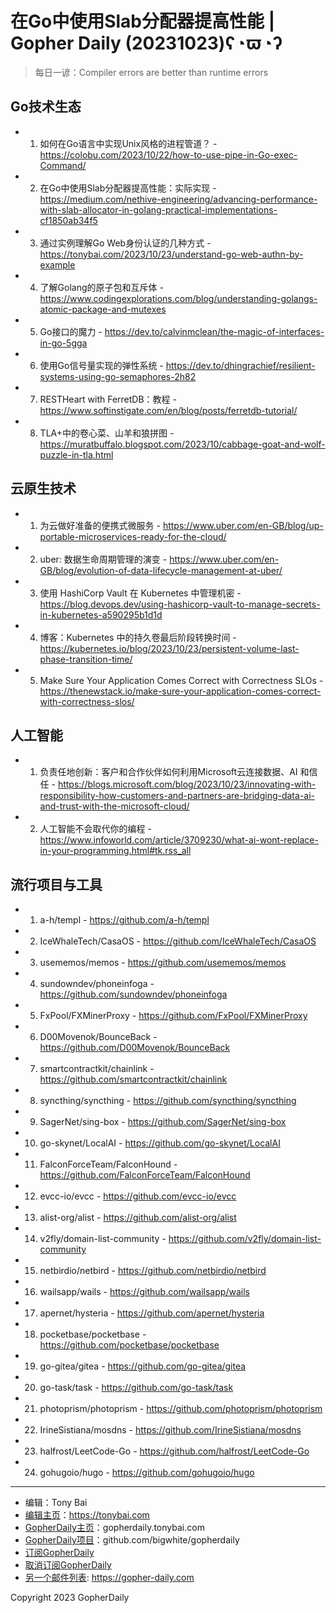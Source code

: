 # 在Go中使用Slab分配器提高性能 | Gopher Daily (20231023)ʕ◔ϖ◔ʔ

>每日一谚：Compiler errors are better than runtime errors

## Go技术生态


- 1. 如何在Go语言中实现Unix风格的进程管道？ - https://colobu.com/2023/10/22/how-to-use-pipe-in-Go-exec-Command/

- 2. 在Go中使用Slab分配器提高性能：实际实现 - https://medium.com/nethive-engineering/advancing-performance-with-slab-allocator-in-golang-practical-implementations-cf1850ab34f5

- 3. 通过实例理解Go Web身份认证的几种方式 - https://tonybai.com/2023/10/23/understand-go-web-authn-by-example

- 4. 了解Golang的原子包和互斥体 - https://www.codingexplorations.com/blog/understanding-golangs-atomic-package-and-mutexes

- 5. Go接口的魔力 - https://dev.to/calvinmclean/the-magic-of-interfaces-in-go-5gga

- 6. 使用Go信号量实现的弹性系统 - https://dev.to/dhingrachief/resilient-systems-using-go-semaphores-2h82

- 7. RESTHeart with FerretDB：教程 - https://www.softinstigate.com/en/blog/posts/ferretdb-tutorial/

- 8. TLA+中的卷心菜、山羊和狼拼图 - https://muratbuffalo.blogspot.com/2023/10/cabbage-goat-and-wolf-puzzle-in-tla.html


## 云原生技术


- 1. 为云做好准备的便携式微服务 - https://www.uber.com/en-GB/blog/up-portable-microservices-ready-for-the-cloud/

- 2. uber: 数据生命周期管理的演变 - https://www.uber.com/en-GB/blog/evolution-of-data-lifecycle-management-at-uber/

- 3. 使用 HashiCorp Vault 在 Kubernetes 中管理机密 - https://blog.devops.dev/using-hashicorp-vault-to-manage-secrets-in-kubernetes-a590295b1d1d

- 4. 博客：Kubernetes 中的持久卷最后阶段转换时间 - https://kubernetes.io/blog/2023/10/23/persistent-volume-last-phase-transition-time/

- 5. Make Sure Your Application Comes Correct with Correctness SLOs - https://thenewstack.io/make-sure-your-application-comes-correct-with-correctness-slos/


## 人工智能


- 1. 负责任地创新：客户和合作伙伴如何利用Microsoft云连接数据、AI 和信任 - https://blogs.microsoft.com/blog/2023/10/23/innovating-with-responsibility-how-customers-and-partners-are-bridging-data-ai-and-trust-with-the-microsoft-cloud/

- 2. 人工智能不会取代你的编程 - https://www.infoworld.com/article/3709230/what-ai-wont-replace-in-your-programming.html#tk.rss_all


## 流行项目与工具


- 1. a-h/templ - https://github.com/a-h/templ

- 2. IceWhaleTech/CasaOS - https://github.com/IceWhaleTech/CasaOS

- 3. usememos/memos - https://github.com/usememos/memos

- 4. sundowndev/phoneinfoga - https://github.com/sundowndev/phoneinfoga

- 5. FxPool/FXMinerProxy - https://github.com/FxPool/FXMinerProxy

- 6. D00Movenok/BounceBack - https://github.com/D00Movenok/BounceBack

- 7. smartcontractkit/chainlink - https://github.com/smartcontractkit/chainlink

- 8. syncthing/syncthing - https://github.com/syncthing/syncthing

- 9. SagerNet/sing-box - https://github.com/SagerNet/sing-box

- 10. go-skynet/LocalAI - https://github.com/go-skynet/LocalAI

- 11. FalconForceTeam/FalconHound - https://github.com/FalconForceTeam/FalconHound

- 12. evcc-io/evcc - https://github.com/evcc-io/evcc

- 13. alist-org/alist - https://github.com/alist-org/alist

- 14. v2fly/domain-list-community - https://github.com/v2fly/domain-list-community

- 15. netbirdio/netbird - https://github.com/netbirdio/netbird

- 16. wailsapp/wails - https://github.com/wailsapp/wails

- 17. apernet/hysteria - https://github.com/apernet/hysteria

- 18. pocketbase/pocketbase - https://github.com/pocketbase/pocketbase

- 19. go-gitea/gitea - https://github.com/go-gitea/gitea

- 20. go-task/task - https://github.com/go-task/task

- 21. photoprism/photoprism - https://github.com/photoprism/photoprism

- 22. IrineSistiana/mosdns - https://github.com/IrineSistiana/mosdns

- 23. halfrost/LeetCode-Go - https://github.com/halfrost/LeetCode-Go

- 24. gohugoio/hugo - https://github.com/gohugoio/hugo


----

- 编辑：Tony Bai
- [编辑主页](https://tonybai.com)：https://tonybai.com
- [GopherDaily主页](https://gopherdaily.tonybai.com)：gopherdaily.tonybai.com
- [GopherDaily项目](https://github.com/bigwhite/gopherdaily)：github.com/bigwhite/gopherdaily
- [订阅GopherDaily](https://gopherdaily.tonybai.com/subscribe)
- [取消订阅GopherDaily](https://gopherdaily.tonybai.com/unsubscribe)
- [另一个邮件列表](https://gopher-daily.com): https://gopher-daily.com

Copyright 2023 GopherDaily
